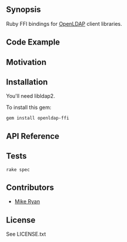 ## Synopsis

Ruby FFI bindings for [OpenLDAP](http://www.openldap.org/) client libraries.

## Code Example


## Motivation

## Installation

You'll need libldap2.

To install this gem:
```
gem install openldap-ffi
```

## API Reference


## Tests

```
rake spec
```

## Contributors

* [Mike Ryan](https://github.com/justfalter)

## License

See LICENSE.txt
